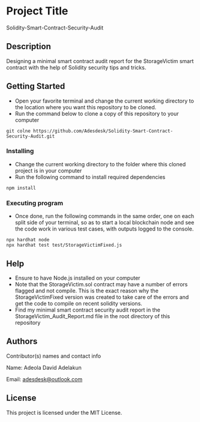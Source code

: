 # Project Title
Solidity-Smart-Contract-Security-Audit

## Description

Designing a minimal smart contract audit report for the StorageVictim smart contract with the help of Solidity security tips and tricks.

## Getting Started
* Open your favorite terminal and change the current working directory to the location where you want this repository to be cloned.
* Run the command below to clone a copy of this repository to your computer
```
git colne https://github.com/Adesdesk/Solidity-Smart-Contract-Security-Audit.git
```

### Installing

* Change the current working directory to the folder where this cloned project is in your computer
* Run the following command to install required dependencies
```
npm install
```

### Executing program

* Once done, run the following commands in the same order, one on each split side of your terminal, so as to start a local blockchain node and see the code work in various test cases, with outputs logged to the console.

```
npx hardhat node
npx hardhat test test/StorageVictimFixed.js
```

## Help

* Ensure to have Node.js installed on your computer
* Note that the StorageVictim.sol contract may have a number of errors flagged and not compile. This is the exact reason why the 
StorageVictimFixed version was created to take care of the errors and get the code to compile on recent solidity versions.
* Find my minimal smart contract security audit report in the StorageVictim_Audit_Report.md file in the root directory of this repository

## Authors

Contributor(s) names and contact info

Name: Adeola David Adelakun

Email: adesdesk@outlook.com


## License

This project is licensed under the MIT License.